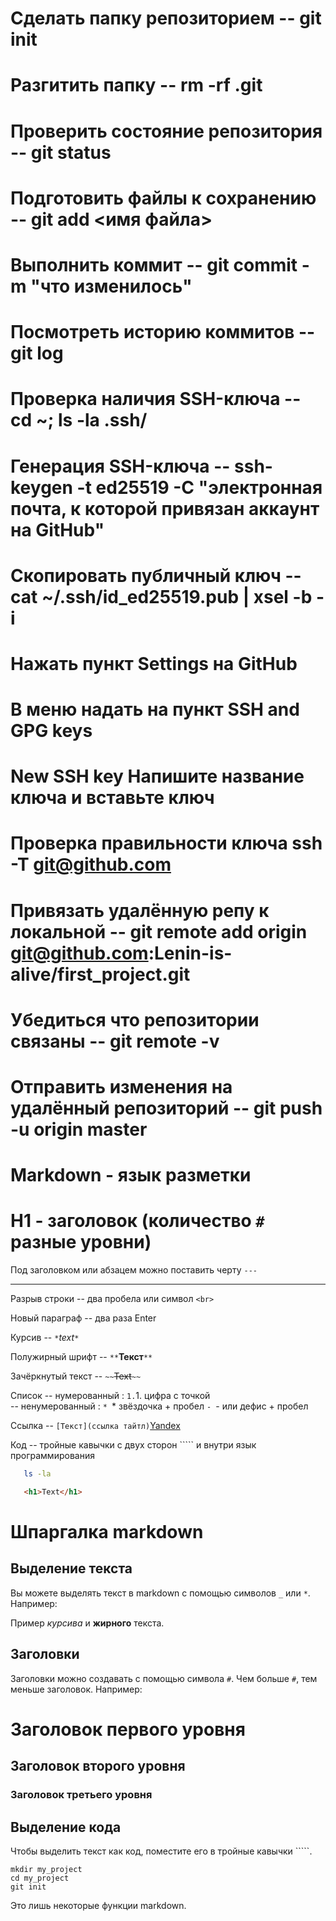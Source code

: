 # Сделать папку репозиторием -- git init  
# Разгитить папку -- rm -rf .git  
# Проверить состояние репозитория -- git status  
# Подготовить файлы к сохранению -- git add <имя файла>  
# Выполнить коммит -- git commit -m "что изменилось"  
# Посмотреть историю коммитов -- git log  


# Проверка наличия SSH-ключа -- cd ~; ls -la .ssh/  
# Генерация SSH-ключа -- ssh-keygen -t ed25519 -C "электронная почта, к которой привязан аккаунт на GitHub"  
# Скопировать публичный ключ -- cat ~/.ssh/id_ed25519.pub | xsel -b -i  
# Нажать пункт Settings на GitHub  
# В меню надать на пункт SSH and GPG keys  
# New SSH key Напишите название ключа и вставьте ключ  
# Проверка правильности ключа ssh -T git@github.com  
# Привязать удалённую репу к локальной -- git remote add origin git@github.com:Lenin-is-alive/first_project.git  
# Убедиться что репозитории связаны -- git remote -v  
# Отправить изменения на удалённый репозиторий -- git push -u origin master  


# Markdown - язык разметки  

# H1 - заголовок (количество `#` разные уровни)  

 Под заголовком или абзацем можно поставить черту `---`  

 ---  

 Разрыв строки -- два пробела или символ `<br>`  

 Новый параграф -- два раза Enter  

 Курсив -- `*`*text*`*`  
 
 Полужирный шрифт -- `**`**Текст**`**`  

 Зачёркнутый текст -- `~~`~~Text~~`~~`  

 Список -- нумерованный : `1.`1. цифра с точкой  
 	-- ненумерованный : `* `* звёздочка + пробел `- `- или дефис + пробел  

 Ссылка -- `[Текст](ссылка тайтл)`[Yandex](https://www.yandex.ru "Title")

 Код -- тройные кавычки с двух сторон ````` и внутри язык программирования
```bash
   ls -la
```

```html
   <h1>Text</h1>
```





# Шпаргалка markdown

## Выделение текста

Вы можете выделять текст в markdown с помощью символов `_` или `*`. Например:

Пример _курсива_ и **жирного** текста.

## Заголовки

Заголовки можно создавать с помощью символа `#`. Чем больше `#`, тем меньше заголовок. Например:

# Заголовок первого уровня
## Заголовок второго уровня
### Заголовок третьего уровня

## Выделение кода

Чтобы выделить текст как код, поместите его в тройные кавычки `````. 

```
mkdir my_project
cd my_project
git init
```
Это лишь некоторые функции markdown. 
